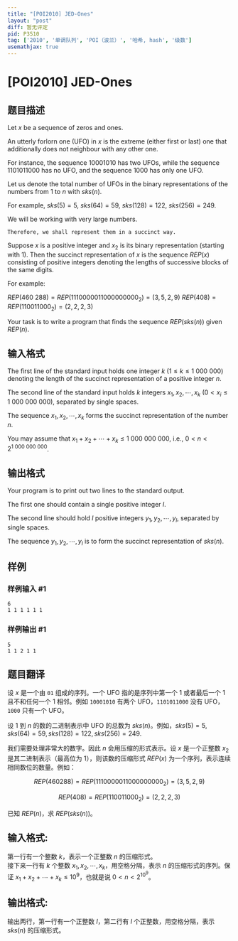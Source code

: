 ```yaml
---
title: "[POI2010] JED-Ones"
layout: "post"
diff: 暂无评定
pid: P3510
tag: ['2010', '单调队列', 'POI（波兰）', '哈希, hash', '级数']
usemathjax: true
---
```


# [POI2010] JED-Ones
## 题目描述

Let $x$ be a sequence of zeros and ones.

An utterly forlorn one (UFO) in $x$ is the extreme (either first or last) one    that additionally does not neighbour with any other one.

For instance, the sequence 10001010 has two UFOs,    while the sequence 1101011000 has no UFO,    and the sequence 1000 has only one UFO.

Let us denote the total number of UFOs in the binary representations of the numbers    from 1 to $n$ with $sks(n)$.

For example,    $sks(5)=5$, $sks(64)=59$, $sks(128)=122$, $sks(256)=249$.

We will be working with very large numbers.

```plain
Therefore, we shall represent them in a succinct way.
```
Suppose $x$ is a positive integer and $x_2$ is its binary representation    (starting with 1). Then the succinct representation of $x$ is the sequence    $REP(x)$ consisting of positive integers denoting the lengths of successive    blocks of the same digits.

For example:

$REP(460\ 288)=REP(1110000011000000000_2)=(3,5,2,9)$ $REP(408)=REP(110011000_2)=(2,2,2,3)$  

Your task is to write a program that finds the sequence $REP(sks(n))$ given $REP(n)$.


## 输入格式

The first line of the standard input holds one integer $k$  ($1\le k\le 1\ 000\ 000$) denoting the length of the succinct representation      of a positive integer $n$.

The second line of the standard input holds $k$ integers $x_1,x_2,\cdots,x_k$  ($0<x_i\le 1\ 000\ 000\ 000$), separated by single spaces.

The sequence $x_1,x_2,\cdots,x_k$ forms the succinct representation of the number $n$.

You may assume that $x_1+x_2+\cdots+x_k\le 1\ 000\ 000\ 000$, i.e., $0<n<2^{1\ 000\ 000\ 000}$.

## 输出格式

Your program is to print out two lines to the standard output.

The first one should contain a single positive integer $l$.

The second line should hold $l$ positive integers $y_1,y_2,\cdots,y_l$,      separated by single spaces.

The sequence $y_1,y_2,\cdots,y_l$ is to form the succinct representation of $sks(n)$.

## 样例

### 样例输入 #1
```
6
1 1 1 1 1 1
```
### 样例输出 #1
```
5
1 1 2 1 1
```
## 题目翻译

设 $x$ 是一个由 $\texttt{01}$ 组成的序列。一个 UFO 指的是序列中第一个 $1$ 或者最后一个 $1$ 且不和任何一个 $1$ 相邻。例如 $\texttt{10001010}$ 有两个 UFO，$\texttt{1101011000}$ 没有 UFO，$\texttt{1000}$ 只有一个 UFO。

设 $1$ 到 $n$ 的数的二进制表示中 UFO 的总数为 $sks(n)$。例如，$sks(5)=5, sks(64)=59, sks(128)=122, sks(256)=249$.

我们需要处理非常大的数字。因此 $n$ 会用压缩的形式表示。设 $x$ 是一个正整数 $x_2$ 是其二进制表示（最高位为 $1$），则该数的压缩形式 $REP(x)$ 为一个序列，表示连续相同数位的数量。例如：

$$REP(460288)=REP(1110000011000000000_2)=(3,5,2,9)$$

$$REP(408)=REP(110011000_2)=(2,2,2,3)$$  

已知 $REP(n)$，求 $REP(sks(n))$。



## 输入格式:
第一行有一个整数 $k$，表示一个正整数 $n$ 的压缩形式。  
接下来一行有 $k$ 个整数 $x _ 1, x _ 2, \cdots, x _ k$，用空格分隔，表示 $n$ 的压缩形式的序列。保证 $x _ 1 + x _ 2 + \cdots + x _ k \le 10 ^ 9$，也就是说 $0<n< 2 ^ {10 ^ 9}$。


## 输出格式:
输出两行，第一行有一个正整数 $l$，第二行有 $l$ 个正整数，用空格分隔，表示 $sks(n)$ 的压缩形式。

